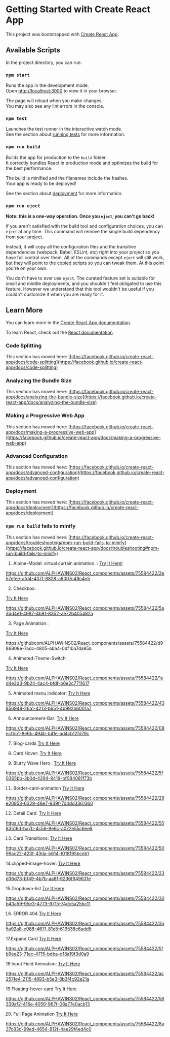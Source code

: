 # Getting Started with Create React App

This project was bootstrapped with [Create React App](https://github.com/facebook/create-react-app).

## Available Scripts

In the project directory, you can run:

### `npm start`

Runs the app in the development mode.\
Open [http://localhost:3000](http://localhost:3000) to view it in your browser.

The page will reload when you make changes.\
You may also see any lint errors in the console.

### `npm test`

Launches the test runner in the interactive watch mode.\
See the section about [running tests](https://facebook.github.io/create-react-app/docs/running-tests) for more information.

### `npm run build`

Builds the app for production to the `build` folder.\
It correctly bundles React in production mode and optimizes the build for the best performance.

The build is minified and the filenames include the hashes.\
Your app is ready to be deployed!

See the section about [deployment](https://facebook.github.io/create-react-app/docs/deployment) for more information.

### `npm run eject`

**Note: this is a one-way operation. Once you `eject`, you can't go back!**

If you aren't satisfied with the build tool and configuration choices, you can `eject` at any time. This command will remove the single build dependency from your project.

Instead, it will copy all the configuration files and the transitive dependencies (webpack, Babel, ESLint, etc) right into your project so you have full control over them. All of the commands except `eject` will still work, but they will point to the copied scripts so you can tweak them. At this point you're on your own.

You don't have to ever use `eject`. The curated feature set is suitable for small and middle deployments, and you shouldn't feel obligated to use this feature. However we understand that this tool wouldn't be useful if you couldn't customize it when you are ready for it.

## Learn More

You can learn more in the [Create React App documentation](https://facebook.github.io/create-react-app/docs/getting-started).

To learn React, check out the [React documentation](https://reactjs.org/).

### Code Splitting

This section has moved here: [https://facebook.github.io/create-react-app/docs/code-splitting](https://facebook.github.io/create-react-app/docs/code-splitting)

### Analyzing the Bundle Size

This section has moved here: [https://facebook.github.io/create-react-app/docs/analyzing-the-bundle-size](https://facebook.github.io/create-react-app/docs/analyzing-the-bundle-size)

### Making a Progressive Web App

This section has moved here: [https://facebook.github.io/create-react-app/docs/making-a-progressive-web-app](https://facebook.github.io/create-react-app/docs/making-a-progressive-web-app)

### Advanced Configuration

This section has moved here: [https://facebook.github.io/create-react-app/docs/advanced-configuration](https://facebook.github.io/create-react-app/docs/advanced-configuration)

### Deployment

This section has moved here: [https://facebook.github.io/create-react-app/docs/deployment](https://facebook.github.io/create-react-app/docs/deployment)

### `npm run build` fails to minify

This section has moved here: [https://facebook.github.io/create-react-app/docs/troubleshooting#npm-run-build-fails-to-minify](https://facebook.github.io/create-react-app/docs/troubleshooting#npm-run-build-fails-to-minify)

1. Alpine-Modal: virtual curtain animation. :
 [Try It Here!](https://github.com/ALPHAWINS02/React_components/tree/main/src/Alpine-Modal)

https://github.com/ALPHAWINS02/React_components/assets/75584422/2e57efee-afd4-437f-8828-a6007c49c4e5

2. Checkbox:
   
[Try It Here](https://github.com/ALPHAWINS02/React_components/tree/main/src/Animated-Fill-Checkboxes)

https://github.com/ALPHAWINS02/React_components/assets/75584422/5a3dd4e1-4987-4b91-8352-ae72b405482a

3. Page Animation :
   
[Try It Here](https://github.com/ALPHAWINS02/React_components/tree/main/src/Animated-LandingPage)

https://githubcom/ALPHAWINS02/React_components/assets/75584422/d986808e-7adc-4805-aba4-0df1ba7da95b

4. Animated-Theme-Switch:
   
[Try It Here](https://github.com/ALPHAWINS02/React_components/tree/main/src/Animated-Theme-Switch)


https://github.com/ALPHAWINS02/React_components/assets/75584422/1ed4e2d3-9b24-4ac4-bfdf-b6e2c7711617

5. Animated menu indicator:
[Try It Here](https://github.com/ALPHAWINS02/React_components/tree/main/src/Animated-menu-indicator)

https://github.com/ALPHAWINS02/React_components/assets/75584422/43856948-26a1-4213-b651-4b992b6001a7

6. Announcement-Bar:
[Try It Here](https://github.com/ALPHAWINS02/React_components/tree/main/src/Announcement-Bar)


https://github.com/ALPHAWINS02/React_components/assets/75584422/08ecfbb1-8e6b-494b-b41e-ad4cb12fd79c

7. Blog-cards
[Try It Here](https://github.com/ALPHAWINS02/React_components/tree/main/src/Blog-cards)

8. Card Hover:
[Try It Here](https://github.com/ALPHAWINS02/React_components/tree/main/src/Card-Hover)

10. Blurry Wave Hero :
[Try It Here](https://github.com/ALPHAWINS02/React_components/tree/main/src/blurry-wavy-hero)

https://github.com/ALPHAWINS02/React_components/assets/75584422/5f0365bb-3b0d-4294-8419-bf084081f73b

11. Border-card-animation
[Try It Here](https://github.com/ALPHAWINS02/React_components/tree/main/src/border-card-animation)

https://github.com/ALPHAWINS02/React_components/assets/75584422/29e20953-6329-48e7-939f-7d4dd3361360

12. Detail Card.
[Try It Here](https://github.com/ALPHAWINS02/React_components/tree/main/src/Detailcard)

https://github.com/ALPHAWINS02/React_components/assets/75584422/5583516d-ba7b-4c56-9e6c-a072e55c6ee8

13. Card Transitions:
    [Try It Here](https://github.com/ALPHAWINS02/React_components/tree/main/src/Card-Transitions)


https://github.com/ALPHAWINS02/React_components/assets/75584422/5099ac22-423f-43da-b614-f018195bceb1

14.clipped-image-hover:
[Try It Here](https://github.com/ALPHAWINS02/React_components/tree/main/src/clipped-image-hover)

https://github.com/ALPHAWINS02/React_components/assets/75584422/23d36d73-b149-4b7b-aa8f-9236f949631e

15.Dropdown-list
[Try It Here](https://github.com/ALPHAWINS02/React_components/tree/main/src/Dropdown-list)

https://github.com/ALPHAWINS02/React_components/assets/75584422/30b43a59-95e3-4773-9715-74dc5a25bc11

16. ERROR 404
[Try It Here](https://github.com/ALPHAWINS02/React_components/tree/main/src/Error-404)

https://github.com/ALPHAWINS02/React_components/assets/75584422/3a5a92a8-e988-467f-81d5-619538e6add5

17.Expand Card 
[Try It Here](https://github.com/ALPHAWINS02/React_components/tree/main/src/Expand-card)


https://github.com/ALPHAWINS02/React_components/assets/75584422/5fb9ee23-71ec-4715-bdba-d18a19f3d0a9


18.Input Field Animation:
[Try It Here](https://github.com/ALPHAWINS02/React_components/tree/main/src/Field-Animations)

https://github.com/ALPHAWINS02/React_components/assets/75584422/ac257fe4-2115-4893-b5e3-8b3f4c92e21a

19.Floating-hover-card
[Try It Here](https://github.com/ALPHAWINS02/React_components/tree/main/src/Floating-hover-card)

https://github.com/ALPHAWINS02/React_components/assets/75584422/58339af2-416e-4056-967f-08a77e0acb13

20. Full Page Animation 
[Try It Here](https://github.com/ALPHAWINS02/React_components/tree/main/src/Full-Page-Navigation)


https://github.com/ALPHAWINS02/React_components/assets/75584422/8a37c83d-99ed-4654-812f-4ae29f4ed4c0



